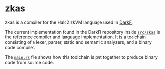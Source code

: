zkas
====

zkas is a compiler for the Halo2 zkVM language used in
[DarkFi](https://github.com/darkrenaissance/darkfi).

The current implementation found in the DarkFi repository inside
[`src/zkas`](https://github.com/darkrenaissance/darkfi/tree/master/src/zkas)
is the reference compiler and language implementation. It is a
toolchain consisting of a lexer, parser, static and semantic analyzers,
and a binary code compiler.

The
[`main.rs`](https://github.com/darkrenaissance/darkfi/blob/master/bin/zkas/src/main.rs)
file shows how this toolchain is put together to produce binary code
from source code.
